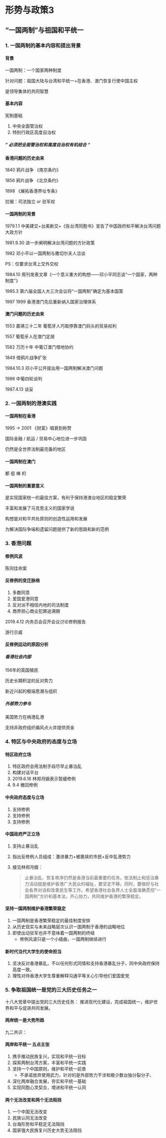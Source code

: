 # 形势与政策3

## “一国两制”与祖国和平统一

### 1. 一国两制的基本内容和提出背景

#### 背景

一国两制：一个国家两种制度

针对问题：祖国大陆与台湾和平统一+在香港、澳门恢复行使中国主权

是领导集体的共同智慧

#### 基本内容

宪制基础

1. 中央全面管治权
2. 特别行政区高度自治权

##### ” 必须把全面管治权和高度自治权有机结合 “

#### 香港问题的历史由来

1840 鸦片战争 《南京条约》

1856 鸦片战争 《北京条约》

1898 《展拓香港界址专条》

拉锯：司法独立 or 驻军权

#### 一国两制的背景

1979.1.1 中美建交+台美断交+《告台湾同胞书》宣告了中国政府和平解决台湾问题大政方针

1981.9.30 进一步阐明解决台湾问题的方针政策

1982 邓小平以一国两制与撒切尔夫人洽谈

PS：仅要求台湾上交外交权

1984.10 周刊发表文章《一个意义重大的构想——邓小平同志谈“一个国家，两种制度”》

1985.3 第六届全国人大三次会议将“一国两制"确定为基本国策

1997 1999 香港澳门先后重新纳入国家治理体系

#### 澳门问题的历史由来

1553 嘉靖三十二年 葡萄牙人巧取停靠澳门码头的贸易权利

1557 葡萄牙人在澳门定居

1582 万历十年 中葡订澳门借地协约

1849 借鸦片战争扩张

1984.10.3 邓小平公开提出用一国两制解决澳门问题

1986 中葡四轮谈判

1987.4.13 谈妥

### 2. 一国两制的港澳实践

#### 一国两制在香港

1995 -> 2001 《财富》唱衰到称赞

国际金融 / 航运 / 贸易中心地位进一步巩固

仍然是全世界法制最完备的地区

#### 一国两制在澳门

都   挺   棒   的

#### 一国两制的重要意义

是实现国家统一的最佳方案，有利于保持港澳台地区的稳定繁荣

丰富和发展了马克思主义的国家学说

构想是对和平共处原则的创造性运用和发展

为解决国际争端和遗留问题提供了新的思路和新的范例

### 3. 香港问题

#### 修例风波

陈同佳命案

#### 反修例的变迁脉络

1. 多数同意
2. 爱国爱港同意
3. 反对派不相信内地的司法制度
4. 商界担心商业犯罪追溯期

2019.4.12 内务员会召开会议讨论修例报告

游行示威

#### 反修例运动的原因分析

##### 香港社会内部

156年的英国殖民

历史长期积淀的反对势力

新近兴起的极端思潮与组织

##### 外部势力参与

美国势力在祸港乱港

支持非政府组织煽风点火并提供资金

### 4. 特区与中央政府的态度与立场

#### 特区政府立场

1. 特区政府会用法制手段尽早止暴治乱
2. 构建对话平台
3. 2019.6.16 林郑月娥表示暂缓修例
4. 9.4 撤回修例

#### 中央政府态度与立场

1. 支持修例
2. 支持修例
3. 支持修例

#### 中国政府严正立场

1. 支持止暴治乱

2. 指出反修例人员组成：激进暴力+被裹挟的市民+反中乱港势力

3. 接见林郑月娥：

   > 止暴治乱、恢复秩序仍然是香港当前最重要的任务。依法制止和惩治暴力活动就是维护香港广大民众的福祉，要坚定不移。同时，要做好与社会各界对话和改善民生等工作。希望香港社会各界人士全面准确贯彻”一国两制“方针和基本法，齐心协力，共同维护香港的繁荣稳定。

#### 坚持一国两制维护香港繁荣稳定

1. 一国两制是香港繁荣稳定的最佳制度安排
2. 从历史现实与未来战略层次认识一国两制于香港的战略地位
3. 即使出动驻军也并不意味着一国两制的终结
   - 修例风波只是一个小插曲，一国两制继续进行

#### 新时代当代大学生的使命担当

1. 坚决反对香港暴乱，不以任何形式同情和支持香港暴乱分子，同中央政府保持高度一致。
2. 理性对待香港大学生尊重解释沟通平等关心引导他们爱国爱党

### 5. 争取祖国统一是党的三大历史任务之一

十八大党章中提出党的三大历史任务： 推进现代化建设，完成祖国统一，维护世界和平与促进共同发展。

#### 两岸统一是大势所趋

九二共识：

#### 两岸和平统一 五点主张

1. 携手推动民族复兴，实现和平统一目标
2. 探索两制台湾方案，丰富和平统一实践
3. 坚持一个中国原则，维护和平统一前景
   - 不承诺放弃使用武力，针对的是外部势力干涉和极少数台独分裂分子、
4. 深化两岸融合发展，夯实和平统一基础
5. 实现同胞心灵契合，增进和平统一认同

#### 两个无法改变和两个无法阻挡

1. 一个中国无法改变
2. 民族认同无法改变
3. 台海形势和平稳定无法阻挡
4. 国家强大民族复兴历史大势无法阻挡